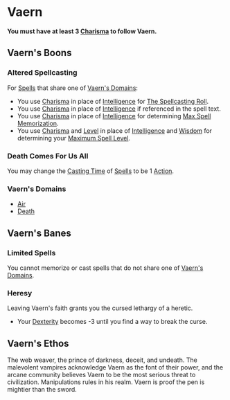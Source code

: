 ---
---

# Vaern

**You must have at least 3 [Charisma](../../../../Player%20Characters/Chosen%20Statistics/Charisma.md) to follow Vaern.**

## Vaern's Boons

### Altered Spellcasting

For [Spells](../../../Spells.md) that share one of [Vaern's Domains](Vaern.md#Vaern's%20Domains):

* You use [Charisma](../../../../Player%20Characters/Chosen%20Statistics/Charisma.md) in place of [Intelligence](../../../../Player%20Characters/Chosen%20Statistics/Intelligence.md) for [The Spellcasting Roll](../../../Spellcasting.md#The%20Spellcasting%20Roll).
* You use [Charisma](../../../../Player%20Characters/Chosen%20Statistics/Charisma.md) in place of [Intelligence](../../../../Player%20Characters/Chosen%20Statistics/Intelligence.md) if referenced in the spell text.
* You use [Charisma](../../../../Player%20Characters/Chosen%20Statistics/Charisma.md) in place of [Intelligence](../../../../Player%20Characters/Chosen%20Statistics/Intelligence.md) for determining [Max Spell Memorization](../../../Spell%20Memorization.md).
* You use [Charisma](../../../../Player%20Characters/Chosen%20Statistics/Charisma.md) and [Level](../../../../Player%20Characters/Derived%20Statistics/Level.md) in place of [Intelligence](../../../../Player%20Characters/Chosen%20Statistics/Intelligence.md) and [Wisdom](../../../../Player%20Characters/Chosen%20Statistics/Wisdom.md) for determining your [Maximum Spell Level](../../../Spell%20Level.md#Max%20Spell%20Level).

### Death Comes For Us All

You may change the [Casting Time](../../../Spellcasting.md#Casting%20Time) of [Spells](../../../Spells.md) to be 1 [Action](../../../../Game%20Procedures/Action.md).

### Vaern's Domains

* [Air](../../../Spell%20Domains/Air.md)
* [Death](../../../Spell%20Domains/Death.md)

## Vaern's Banes

### Limited Spells

You cannot memorize or cast spells that do not share one of [Vaern's Domains](Vaern.md#Vaern's%20Domains).

### Heresy

Leaving Vaern's faith grants you the cursed lethargy of a heretic.

* Your [Dexterity](../../../../Player%20Characters/Chosen%20Statistics/Dexterity.md) becomes -3 until you find a way to break the curse.

## Vaern's Ethos

The web weaver, the prince of darkness, deceit, and undeath. The malevolent vampires acknowledge Vaern as the font of their power, and the arcane community believes Vaern to be the most serious threat to civilization. Manipulations rules in his realm. Vaern is proof the pen is mightier than the sword. 
